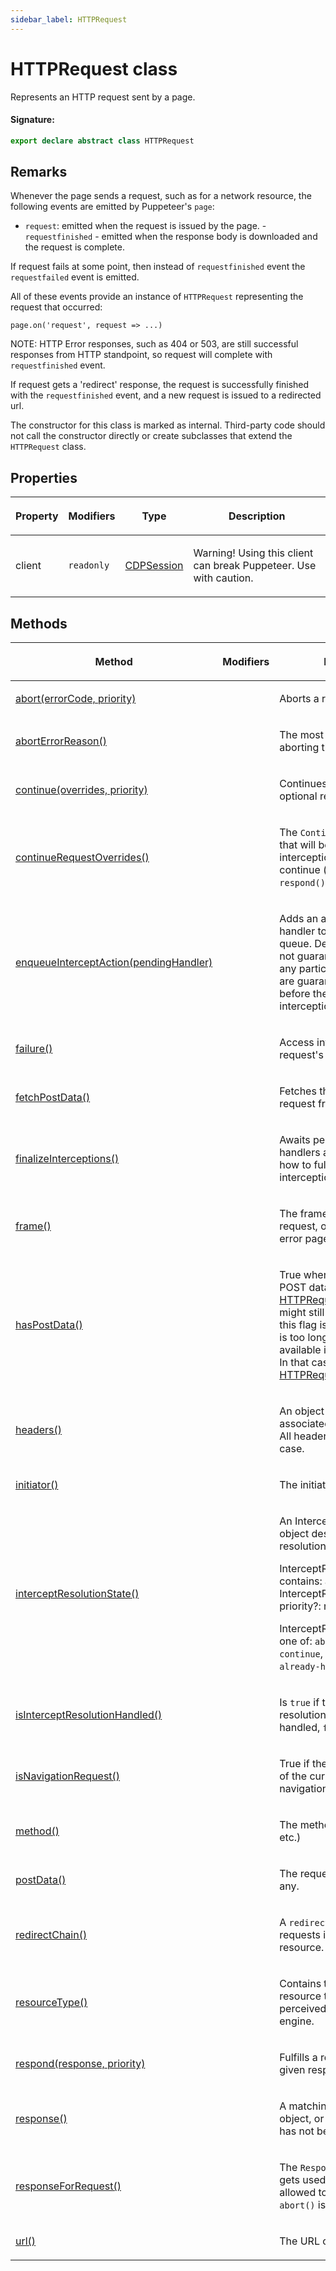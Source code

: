 ```yaml
---
sidebar_label: HTTPRequest
---
```


# HTTPRequest class

Represents an HTTP request sent by a page.

#### Signature:

```typescript
export declare abstract class HTTPRequest
```

## Remarks

Whenever the page sends a request, such as for a network resource, the following events are emitted by Puppeteer's `page`:

- `request`: emitted when the request is issued by the page. - `requestfinished` - emitted when the response body is downloaded and the request is complete.

If request fails at some point, then instead of `requestfinished` event the `requestfailed` event is emitted.

All of these events provide an instance of `HTTPRequest` representing the request that occurred:

```
page.on('request', request => ...)
```

NOTE: HTTP Error responses, such as 404 or 503, are still successful responses from HTTP standpoint, so request will complete with `requestfinished` event.

If request gets a 'redirect' response, the request is successfully finished with the `requestfinished` event, and a new request is issued to a redirected url.

The constructor for this class is marked as internal. Third-party code should not call the constructor directly or create subclasses that extend the `HTTPRequest` class.

## Properties

<table><thead><tr><th>

Property

</th><th>

Modifiers

</th><th>

Type

</th><th>

Description

</th></tr></thead>
<tbody><tr><td>

<span id="client">client</span>

</td><td>

`readonly`

</td><td>

[CDPSession](./puppeteer.cdpsession.md)

</td><td>

Warning! Using this client can break Puppeteer. Use with caution.

</td></tr>
</tbody></table>

## Methods

<table><thead><tr><th>

Method

</th><th>

Modifiers

</th><th>

Description

</th></tr></thead>
<tbody><tr><td>

<span id="abort">[abort(errorCode, priority)](./puppeteer.httprequest.abort.md)</span>

</td><td>

</td><td>

Aborts a request.

</td></tr>
<tr><td>

<span id="aborterrorreason">[abortErrorReason()](./puppeteer.httprequest.aborterrorreason.md)</span>

</td><td>

</td><td>

The most recent reason for aborting the request

</td></tr>
<tr><td>

<span id="continue">[continue(overrides, priority)](./puppeteer.httprequest.continue.md)</span>

</td><td>

</td><td>

Continues request with optional request overrides.

</td></tr>
<tr><td>

<span id="continuerequestoverrides">[continueRequestOverrides()](./puppeteer.httprequest.continuerequestoverrides.md)</span>

</td><td>

</td><td>

The `ContinueRequestOverrides` that will be used if the interception is allowed to continue (ie, `abort()` and `respond()` aren't called).

</td></tr>
<tr><td>

<span id="enqueueinterceptaction">[enqueueInterceptAction(pendingHandler)](./puppeteer.httprequest.enqueueinterceptaction.md)</span>

</td><td>

</td><td>

Adds an async request handler to the processing queue. Deferred handlers are not guaranteed to execute in any particular order, but they are guaranteed to resolve before the request interception is finalized.

</td></tr>
<tr><td>

<span id="failure">[failure()](./puppeteer.httprequest.failure.md)</span>

</td><td>

</td><td>

Access information about the request's failure.

</td></tr>
<tr><td>

<span id="fetchpostdata">[fetchPostData()](./puppeteer.httprequest.fetchpostdata.md)</span>

</td><td>

</td><td>

Fetches the POST data for the request from the browser.

</td></tr>
<tr><td>

<span id="finalizeinterceptions">[finalizeInterceptions()](./puppeteer.httprequest.finalizeinterceptions.md)</span>

</td><td>

</td><td>

Awaits pending interception handlers and then decides how to fulfill the request interception.

</td></tr>
<tr><td>

<span id="frame">[frame()](./puppeteer.httprequest.frame.md)</span>

</td><td>

</td><td>

The frame that initiated the request, or null if navigating to error pages.

</td></tr>
<tr><td>

<span id="haspostdata">[hasPostData()](./puppeteer.httprequest.haspostdata.md)</span>

</td><td>

</td><td>

True when the request has POST data. Note that [HTTPRequest.postData()](./puppeteer.httprequest.postdata.md) might still be undefined when this flag is true when the data is too long or not readily available in the decoded form. In that case, use [HTTPRequest.fetchPostData()](./puppeteer.httprequest.fetchpostdata.md).

</td></tr>
<tr><td>

<span id="headers">[headers()](./puppeteer.httprequest.headers.md)</span>

</td><td>

</td><td>

An object with HTTP headers associated with the request. All header names are lower-case.

</td></tr>
<tr><td>

<span id="initiator">[initiator()](./puppeteer.httprequest.initiator.md)</span>

</td><td>

</td><td>

The initiator of the request.

</td></tr>
<tr><td>

<span id="interceptresolutionstate">[interceptResolutionState()](./puppeteer.httprequest.interceptresolutionstate.md)</span>

</td><td>

</td><td>

An InterceptResolutionState object describing the current resolution action and priority.

InterceptResolutionState contains: action: InterceptResolutionAction priority?: number

InterceptResolutionAction is one of: `abort`, `respond`, `continue`, `disabled`, `none`, or `already-handled`.

</td></tr>
<tr><td>

<span id="isinterceptresolutionhandled">[isInterceptResolutionHandled()](./puppeteer.httprequest.isinterceptresolutionhandled.md)</span>

</td><td>

</td><td>

Is `true` if the intercept resolution has already been handled, `false` otherwise.

</td></tr>
<tr><td>

<span id="isnavigationrequest">[isNavigationRequest()](./puppeteer.httprequest.isnavigationrequest.md)</span>

</td><td>

</td><td>

True if the request is the driver of the current frame's navigation.

</td></tr>
<tr><td>

<span id="method">[method()](./puppeteer.httprequest.method.md)</span>

</td><td>

</td><td>

The method used (`GET`, `POST`, etc.)

</td></tr>
<tr><td>

<span id="postdata">[postData()](./puppeteer.httprequest.postdata.md)</span>

</td><td>

</td><td>

The request's post body, if any.

</td></tr>
<tr><td>

<span id="redirectchain">[redirectChain()](./puppeteer.httprequest.redirectchain.md)</span>

</td><td>

</td><td>

A `redirectChain` is a chain of requests initiated to fetch a resource.

</td></tr>
<tr><td>

<span id="resourcetype">[resourceType()](./puppeteer.httprequest.resourcetype.md)</span>

</td><td>

</td><td>

Contains the request's resource type as it was perceived by the rendering engine.

</td></tr>
<tr><td>

<span id="respond">[respond(response, priority)](./puppeteer.httprequest.respond.md)</span>

</td><td>

</td><td>

Fulfills a request with the given response.

</td></tr>
<tr><td>

<span id="response">[response()](./puppeteer.httprequest.response.md)</span>

</td><td>

</td><td>

A matching `HTTPResponse` object, or null if the response has not been received yet.

</td></tr>
<tr><td>

<span id="responseforrequest">[responseForRequest()](./puppeteer.httprequest.responseforrequest.md)</span>

</td><td>

</td><td>

The `ResponseForRequest` that gets used if the interception is allowed to respond (ie, `abort()` is not called).

</td></tr>
<tr><td>

<span id="url">[url()](./puppeteer.httprequest.url.md)</span>

</td><td>

</td><td>

The URL of the request

</td></tr>
</tbody></table>
